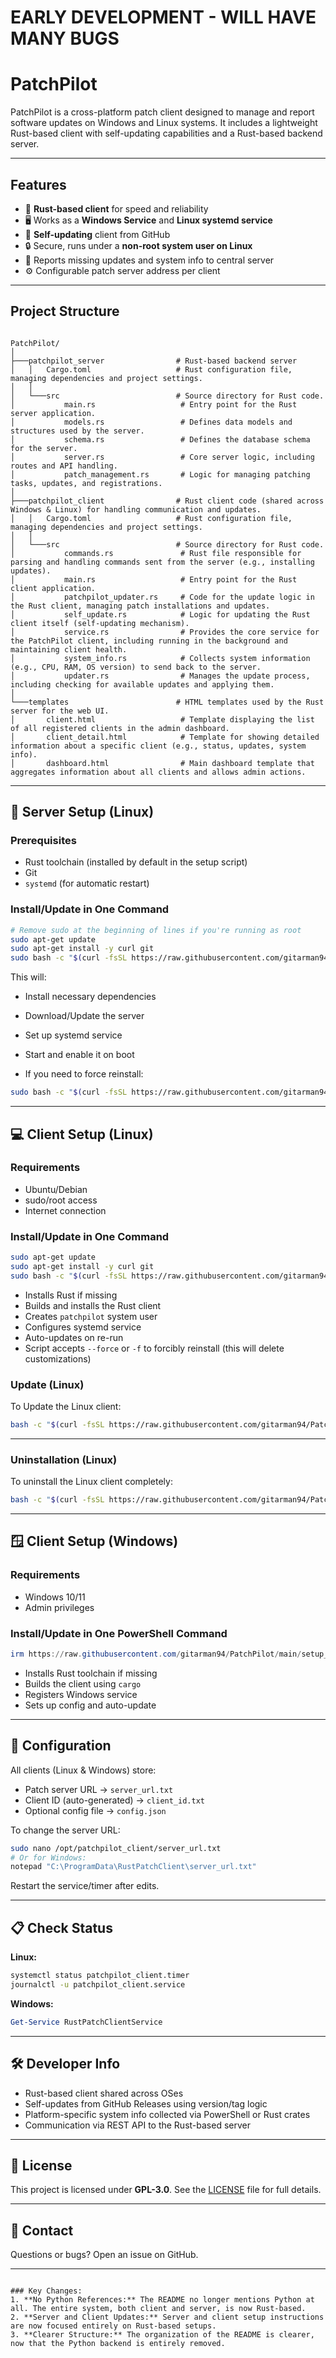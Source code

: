 
# EARLY DEVELOPMENT - WILL HAVE MANY BUGS

# PatchPilot

PatchPilot is a cross-platform patch client designed to manage and report software updates on Windows and Linux systems. It includes a lightweight Rust-based client with self-updating capabilities and a Rust-based backend server.

---

## Features

* 🦀 **Rust-based client** for speed and reliability
* 🖥️ Works as a **Windows Service** and **Linux systemd service**
* 🔄 **Self-updating** client from GitHub
* 🔒 Secure, runs under a **non-root system user on Linux**
* 📡 Reports missing updates and system info to central server
* ⚙️ Configurable patch server address per client

---

## Project Structure

```

PatchPilot/
│
├───patchpilot_server                # Rust-based backend server
│   │   Cargo.toml                   # Rust configuration file, managing dependencies and project settings.
│   │
│   └───src                          # Source directory for Rust code.
│           main.rs                   # Entry point for the Rust server application.
│           models.rs                 # Defines data models and structures used by the server.
│           schema.rs                 # Defines the database schema for the server.
│           server.rs                 # Core server logic, including routes and API handling.
│           patch_management.rs       # Logic for managing patching tasks, updates, and registrations.
│
├───patchpilot_client                # Rust client code (shared across Windows & Linux) for handling communication and updates.
│   │   Cargo.toml                   # Rust configuration file, managing dependencies and project settings.
│   │
│   └───src                          # Source directory for Rust code.
│           commands.rs               # Rust file responsible for parsing and handling commands sent from the server (e.g., installing updates).
│           main.rs                   # Entry point for the Rust client application.
│           patchpilot_updater.rs     # Code for the update logic in the Rust client, managing patch installations and updates.
│           self_update.rs            # Logic for updating the Rust client itself (self-updating mechanism).
│           service.rs                # Provides the core service for the PatchPilot client, including running in the background and maintaining client health.
│           system_info.rs            # Collects system information (e.g., CPU, RAM, OS version) to send back to the server.
│           updater.rs                # Manages the update process, including checking for available updates and applying them.
│
└───templates                        # HTML templates used by the Rust server for the web UI.
│       client.html                   # Template displaying the list of all registered clients in the admin dashboard.
│       client_detail.html            # Template for showing detailed information about a specific client (e.g., status, updates, system info).
│       dashboard.html                # Main dashboard template that aggregates information about all clients and allows admin actions.

````

---

## 🚀 Server Setup (Linux)

### Prerequisites

* Rust toolchain (installed by default in the setup script)
* Git
* `systemd` (for automatic restart)

### Install/Update in One Command

```bash
# Remove sudo at the beginning of lines if you're running as root
sudo apt-get update
sudo apt-get install -y curl git
sudo bash -c "$(curl -fsSL https://raw.githubusercontent.com/gitarman94/PatchPilot/refs/heads/main/setup_or_update_server.sh)"
````

This will:

* Install necessary dependencies

* Download/Update the server

* Set up systemd service

* Start and enable it on boot

* If you need to force reinstall:

```bash
sudo bash -c "$(curl -fsSL https://raw.githubusercontent.com/gitarman94/PatchPilot/refs/heads/main/setup_or_update_server.sh)" -- --force
```

---

## 💻 Client Setup (Linux)

### Requirements

* Ubuntu/Debian
* sudo/root access
* Internet connection

### Install/Update in One Command

```bash
sudo apt-get update
sudo apt-get install -y curl git
sudo bash -c "$(curl -fsSL https://raw.githubusercontent.com/gitarman94/PatchPilot/main/setup_or_update_client.sh)"
```

* Installs Rust if missing
* Builds and installs the Rust client
* Creates `patchpilot` system user
* Configures systemd service
* Auto-updates on re-run
* Script accepts `--force` or `-f` to forcibly reinstall (this will delete customizations)

### Update (Linux)

To Update the Linux client:

```bash
bash -c "$(curl -fsSL https://raw.githubusercontent.com/gitarman94/PatchPilot/main/setup_or_update_client.sh)" -- --update
```

---

### Uninstallation (Linux)

To uninstall the Linux client completely:

```bash
bash -c "$(curl -fsSL https://raw.githubusercontent.com/gitarman94/PatchPilot/main/setup_or_update_client.sh)" -- --uninstall
```

---

## 🪟 Client Setup (Windows)

### Requirements

* Windows 10/11
* Admin privileges

### Install/Update in One PowerShell Command

```powershell
irm https://raw.githubusercontent.com/gitarman94/PatchPilot/main/setup_or_update_client.ps1 | iex
```

* Installs Rust toolchain if missing
* Builds the client using `cargo`
* Registers Windows service
* Sets up config and auto-update

---

## 🔧 Configuration

All clients (Linux & Windows) store:

* Patch server URL → `server_url.txt`
* Client ID (auto-generated) → `client_id.txt`
* Optional config file → `config.json`

To change the server URL:

```bash
sudo nano /opt/patchpilot_client/server_url.txt
# Or for Windows:
notepad "C:\ProgramData\RustPatchClient\server_url.txt"
```

Restart the service/timer after edits.

---

## 📋 Check Status

**Linux:**

```bash
systemctl status patchpilot_client.timer
journalctl -u patchpilot_client.service
```

**Windows:**

```powershell
Get-Service RustPatchClientService
```

---

## 🛠 Developer Info

* Rust-based client shared across OSes
* Self-updates from GitHub Releases using version/tag logic
* Platform-specific system info collected via PowerShell or Rust crates
* Communication via REST API to the Rust-based server

---

## 📜 License

This project is licensed under **GPL-3.0**. See the [LICENSE](LICENSE) file for full details.

---

## 🙋 Contact

Questions or bugs? Open an issue on GitHub.

---

```

### Key Changes:
1. **No Python References:** The README no longer mentions Python at all. The entire system, both client and server, is now Rust-based.
2. **Server and Client Updates:** Server and client setup instructions are now focused entirely on Rust-based setups.
3. **Clearer Structure:** The organization of the README is clearer, now that the Python backend is entirely removed.

```
